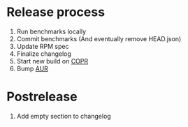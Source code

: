 # Release process
1. Run benchmarks locally
2. Commit benchmarks (And eventually remove HEAD.json)
3. Update RPM spec
4. Finalize changelog
5. Start new build on [COPR](https://copr.fedorainfracloud.org/coprs/jcwasmx86/Swift-MesonLSP/)
6. Bump [AUR](https://aur.archlinux.org/packages/swift-mesonlsp)

# Postrelease
1. Add empty section to changelog

